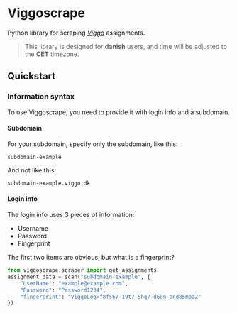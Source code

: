 # Viggoscrape

Python library for scraping *[Viggo](http://viggo.dk/)* assignments.

>This library is designed for **danish** users, and time will be adjusted to the **CET** timezone.

## Quickstart

### Information syntax

To use Viggoscrape, you need to provide it with login info and a subdomain.

#### Subdomain

For your subdomain, specify only the subdomain, like this:

`subdomain-example`

And not like this:

`subdomain-example.viggo.dk`

#### Login info

The login info uses 3 pieces of information:
-  Username
-  Password
-  Fingerprint

The first two items are obvious, but what is a fingerprint?



```python
from viggoscrape.scraper import get_assignments
assignment_data = scan("subdomain-example", {
    "UserName": "example@example.com",
    "Password": "Password1234",
    "fingerprint": "ViggoLog=f8f567-19t7-5hg7-d68n-and85mba2"
})
```